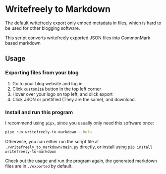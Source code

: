 # Writefreely to Markdown

The default [writefreely](https://writefreely.org/) export only embed metadata in files, which is hard to be used for other blogging software.

This script converts writefreely exported JSON files into CommonMark based markdown

## Usage

### Exporting files from your blog

1. Go to your blog website and log in
1. Click `customize` button in the top left corner
1. Hover over your logo on top left, and click export
1. Click JSON or prettified (They are the same), and download.

### Install and run this program

I recommend using `pipx`, since you usually only need this software once:

```bash
pipx run writefreely-to-markdown --help
```

Otherwise, you can either run the script file at `./writefreely_to_markdown/main.py` directly, or install using `pip install writefreely-to-markdown`

Check out the usage and run the program again, the generated markdown files are in `./exported` by default.
